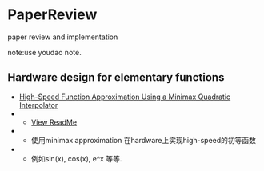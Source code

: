 # PaperReview
paper review and implementation

note:use youdao note.

## Hardware design for elementary functions

- [High-Speed Function Approximation Using a Minimax Quadratic Interpolator](https://ieeexplore.ieee.org/abstract/document/1388195)
- - [View ReadMe](./hardware-design/High-Speed%20Function%20Approximation%20Using%20a%20Minimax%20Quadratic%20Interpolator/README.md)
- - 使用minimax approximation 在hardware上实现high-speed的初等函数
- - 例如sin(x), cos(x), e^x 等等.


